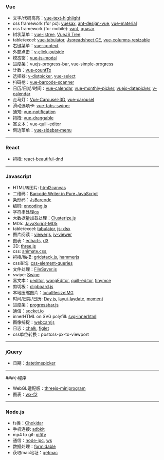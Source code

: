 ### Vue

- 文字/代码高亮：[vue-text-highlight](https://github.com/AlbertLucianto/vue-text-highlight)
- css framework (for pc): [vuesax](https://github.com/lusaxweb/vuesax), [ant-design-vue](https://antdv.com/docs/vue/introduce-cn/), [vue-material](https://vuematerial.io/)
- css framework (for mobile): [vant](https://youzan.github.io/vant/#/zh-CN/), [quasar](https://quasar.dev/)
- 树状菜单：[vue-jstree](https://github.com/zdy1988/vue-jstree), [VueJS Tree](https://github.com/vinz3872/vuejs-tree)
- table/excel: [vue-tabulator](https://github.com/angeliski/vue-tabulator), [Jspreadsheet CE](https://github.com/jspreadsheet/ce), [vue-columns-resizable](https://github.com/Fuxy526/vue-columns-resizable)
- 右键菜单：[vue-context](https://github.com/rawilk/vue-context)
- 外部点击：[v-click-outside](https://github.com/ndelvalle/v-click-outside)
- 模态窗：[vue-js-modal](https://github.com/euvl/vue-js-modal)
- 进度条：[vuejs-progress-bar](https://github.com/larsmars/vuejs-progress-bar), [vue-simple-progress](https://github.com/dzwillia/vue-simple-progress)
- 计数：[vue-countTo](https://github.com/PanJiaChen/vue-countTo)
- 选择器: [v-distpicker](https://github.com/jcc/v-distpicker), [vue-select](https://vue-select.org/)
- 扫码枪：[vue-barcode-scanner](https://github.com/noomerzx/vue-barcode-scanner)
- 日历/日期/时间：[vue-calendar](https://github.com/jinzhe/vue-calendar), [vue-monthly-picker](https://github.com/ittus/vue-monthly-picker), [vuejs-datepicker](https://github.com/charliekassel/vuejs-datepicker), [v-calendar](https://vcalendar.io/)
- 走马灯：[Vue-Carousel-3D](https://wlada.github.io/vue-carousel-3d/), [vue-carousel](https://ssense.github.io/vue-carousel/)
- 滑动选项卡: [vue-tabs-swiper](https://github.com/wuclown/vue-tabs-swiper)
- 通知: [vue-notification](https://github.com/euvl/vue-notification)
- 拖拽: [vue-draggable](https://github.com/SortableJS/Vue.Draggable)
- 富文本：[vue-quill-editor](https://github.com/surmon-china/vue-quill-editor)
- 侧边菜单：[vue-sidebar-menu](https://github.com/yaminncco/vue-sidebar-menu)

---

### React

- 拖拽: [react-beautiful-dnd](https://github.com/atlassian/react-beautiful-dnd)


---

### Javascript

- HTML转图片: [html2canvas](https://github.com/niklasvh/html2canvas)
- 二维码：[Barcode Writer in Pure JavaScript](https://github.com/metafloor/bwip-js)
- 条形码：[JsBarcode](https://github.com/lindell/JsBarcode)
- 编码: [encoding.js](https://github.com/polygonplanet/encoding.js)
- 字符串处理[qs](https://github.com/ljharb/qs)
- 大数据量加载处理：[Clusterize.js](https://github.com/ErgoSphere/Clusterize.js)
- MD5: [JavaScript-MD5](https://github.com/blueimp/JavaScript-MD5)
- table/excel: [tabulator](https://github.com/olifolkerd/tabulator), [js-xlsx](https://github.com/SheetJS/sheetjs)
- 图片阅读：[viewerjs](https://github.com/fengyuanchen/viewerjs), [iv-viewer](https://github.com/s-yadav/iv-viewer)
- 图表：[echarts](https://github.com/apache/echarts), [d3](https://github.com/d3/d3)
- 3D: [three.js](https://github.com/mrdoob/three.js)
- css: [animate.css](https://animate.style/), 
- 拖拽/触摸: [gridstack.js](https://github.com/gridstack/gridstack.js), [hammerjs](https://hammerjs.github.io/)
- css查询: [css-element-queries](https://github.com/marcj/css-element-queries)
- 文件处理：[FileSaver.js](https://github.com/eligrey/FileSaver.js)
- swipe: [Swipe](https://github.com/thebird/Swipe)
- 富文本：[ueditor](https://github.com/fex-team/ueditor), [wangEditor](https://github.com/wangeditor-team/wangEditor), [quill-editor](https://quilljs.com/), [tinymce](https://www.tiny.cloud/tinymce/)
- 剪切板：[clipboard.js](https://github.com/zenorocha/clipboard.js)
- 本地压缩图片：[localResizeIMG](https://github.com/think2011/localResizeIMG)
- 时间/日期/日历: [Day.js](https://dayjs.gitee.io/zh-CN/), [layui-laydate](https://www.layui.com/doc/modules/laydate.html), [moment](https://momentjs.com/)
- 进度条：[progressbar.js](https://kimmobrunfeldt.github.io/progressbar.js/)
- 通信：[socket.io](https://github.com/socketio/socket.io)
- innerHTML on SVG polyfill: [svg-innerhtml](https://github.com/chrisprice/svg-innerhtml)
- 图像捕捉：[webcamjs](https://github.com/jhuckaby/webcamjs)
- 日志：[chalk](https://github.com/chalk/chalk), [figlet](https://github.com/patorjk/figlet.js)
- css单位转换：postcss-px-to-viewport


---

### jQuery

- 日期：[datetimepicker](https://github.com/xdan/datetimepicker)

---

###小程序

- WebGL适配版：[threejs-miniprogram](https://github.com/wechat-miniprogram/threejs-miniprogram)
- 图表：[wx-f2](https://github.com/antvis/wx-f2)

---

### Node.js

- fs类：[Chokidar](https://github.com/paulmillr/chokidar)
- 手机连接: [adbkit](https://github.com/openstf/adbkit)
- mp4 to gif: [gifify](https://github.com/vvo/gifify)
- 通信：[node-ipc](https://github.com/RIAEvangelist/node-ipc), [ws](https://github.com/websockets/ws)
- 数据处理：[formidable](https://github.com/node-formidable/formidable)
- 获取mac地址：[getmac](https://github.com/bevry/getmac)